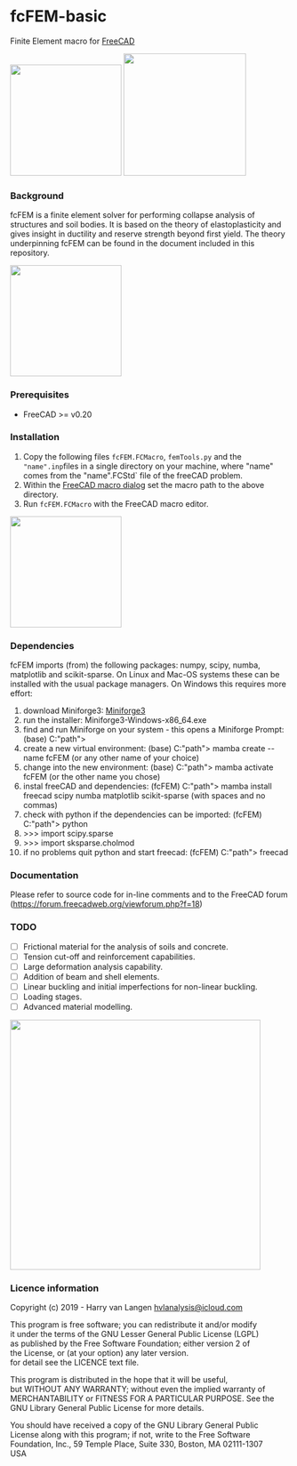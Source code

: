 # fcFEM-basic
Finite Element macro for [FreeCAD](https://freecad.org)

<img src="https://github.com/HarryvL/fcFEM-basic/blob/main/Pictures/Slope_Clay_Fine_PV.png" height="200"/> <img src="https://github.com/HarryvL/fcFEM-basic/blob/main/Pictures/Slope_Clay_Fine.png" height="220" raw=true/> 

### Background
fcFEM is a finite element solver for performing collapse analysis of structures and soil bodies. It is based on the theory of elastoplasticity and gives insight in ductility and reserve strength beyond first yield. The theory underpinning fcFEM can be found in the document included in this repository.

<img src="https://github.com/HarryvL/fcFEM-basic/blob/main/Pictures/punch_indentation_VTK.png" height="200"/>

### Prerequisites
* FreeCAD >= v0.20

### Installation
1. Copy the following files `fcFEM.FCMacro`, `femTools.py` and the `"name".inp`files in a single directory on your machine, where "name" comes from the "name".FCStd` file of the freeCAD problem.  
1. Within the [FreeCAD macro dialog](https://wiki.freecad.org/Macros) set the macro path to the above directory.  
1. Run `fcFEM.FCMacro` with the FreeCAD macro editor.

<img src="https://github.com/HarryvL/fcFEM-basic/blob/main/Pictures/Plate_with_Hole_3.png" height="200"/>

### Dependencies
fcFEM imports (from) the following packages: numpy, scipy, numba, matplotlib and scikit-sparse. On Linux and Mac-OS systems these can be installed with the usual package managers. On Windows this requires more effort:
1. download Miniforge3: [Miniforge3](https://github.com/conda-forge/miniforge/releases/latest/download/Miniforge3-Windows-x86_64.exe)
1. run the installer: Miniforge3-Windows-x86_64.exe
1. find and run Miniforge on your system - this opens a Miniforge Prompt: (base) C:\"path">
1. create a new virtual environment: (base) C:\"path"> mamba create --name fcFEM (or any other name of your choice)
1. change into the new environment: (base) C:\"path"> mamba activate fcFEM (or the other name you chose)
1. instal freeCAD and dependencies: (fcFEM) C:\"path"> mamba install freecad scipy numba matplotlib scikit-sparse (with spaces and no commas)
1. check with python if the dependencies can be imported: (fcFEM) C:\"path"> python
1. \>>> import scipy.sparse
1. \>>> import sksparse.cholmod
1. if no problems quit python and start freecad: (fcFEM) C:\"path"> freecad

### Documentation
Please refer to source code for in-line comments and to the FreeCAD forum (https://forum.freecadweb.org/viewforum.php?f=18)

### TODO

- [ ] Frictional material for the analysis of soils and concrete.
- [ ] Tension cut-off and reinforcement capabilities.
- [ ] Large deformation analysis capability.
- [ ] Addition of beam and shell elements.
- [ ] Linear buckling and initial imperfections for non-linear buckling.
- [ ] Loading stages.
- [ ] Advanced material modelling.

<img src="https://github.com/HarryvL/fcFEM-basic/blob/main/Pictures/Beam_Collapse%20(2).jpg" width="450"/>

### Licence information

Copyright (c) 2019 - Harry van Langen <hvlanalysis@icloud.com>  


This program is free software; you can redistribute it and/or modify  
it under the terms of the GNU Lesser General Public License (LGPL)    
as published by the Free Software Foundation; either version 2 of     
the License, or (at your option) any later version.                   
for detail see the LICENCE text file.                                 
                                                                         
This program is distributed in the hope that it will be useful,       
but WITHOUT ANY WARRANTY; without even the implied warranty of        
MERCHANTABILITY or FITNESS FOR A PARTICULAR PURPOSE.  See the         
GNU Library General Public License for more details.                  
                                                                         
You should have received a copy of the GNU Library General Public     
License along with this program; if not, write to the Free Software   
Foundation, Inc., 59 Temple Place, Suite 330, Boston, MA  02111-1307  
USA                                                                   
